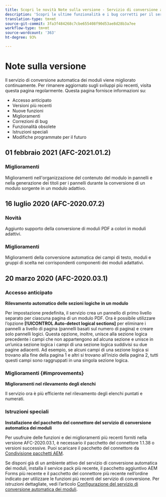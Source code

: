 ```yaml
---
title: Scopri le novità Note sulla versione - Servizio di conversione automatica dei moduli
description: 'Scopri le ultime funzionalità e i bug corretti per il servizio di conversione automatica dei moduli '
translation-type: tm+mt
source-git-commit: 3fa3f484268c7cbe655408f90d53ae8d28b3a7ee
workflow-type: tm+mt
source-wordcount: '363'
ht-degree: 93%

---
```



# Note sulla versione

Il servizio di conversione automatica dei moduli viene migliorato continuamente. Per rimanere aggiornato sugli sviluppi più recenti, visita questa pagina regolarmente. Questa pagina fornisce informazioni su:

* Accesso anticipato
* Versioni più recenti
* Nuove funzioni
* Miglioramenti
* Correzioni di bug
* Funzionalità obsolete
* Istruzioni speciali
* Modifiche programmate per il futuro


## 01 febbraio 2021 (AFC-2021.01.2)

### Miglioramenti

Miglioramenti nell&#39;organizzazione del contenuto del modulo in pannelli e nella generazione dei titoli per i pannelli durante la conversione di un modulo sorgente in un modulo adattivo.

## 16 luglio 2020 (AFC-2020.07.2)

### Novità

Aggiunto supporto della conversione di moduli PDF a colori in moduli adattivi.

### Miglioramenti

Miglioramenti della conversione automatica dei campi di testo, moduli e gruppi di scelta nei corrispondenti componenti dei moduli adattativi.


## 20 marzo 2020 (AFC-2020.03.1)

### Accesso anticipato

**Rilevamento automatico delle sezioni logiche in un modulo**

Per impostazione predefinita, il servizio crea un pannello di primo livello separato per ciascuna pagina di un modulo PDF. Ora è possibile utilizzare l’opzione **[!UICONTROL Auto-detect logical sections]** per eliminare i pannelli a livello di pagina (pannelli basati sul numero di pagina) e creare solo pannelli logici. Questa opzione, inoltre, unisce alla sezione logica precedente i campi che non appartengono ad alcuna sezione e unisce in un’unica sezione logica i campi di una sezione logica suddivisi su due pagine adiacenti. Ad esempio, se alcuni campi di una sezione logica si trovano alla fine della pagina 1 e altri si trovano all’inizio della pagina 2, tutti questi campi sono raggruppati in una singola sezione logica.

### Miglioramenti {#improvements}

**Miglioramenti nel rilevamento degli elenchi**

Il servizio ora è più efficiente nel rilevamento degli elenchi puntati e numerati.

### Istruzioni speciali

**Installazione del pacchetto del connettore del servizio di conversione automatica dei moduli**

Per usufruire delle funzioni e dei miglioramenti più recenti forniti nella versione AFC-2020.03.1, è necessario il pacchetto del connettore 1.1.38 o versioni successive. Puoi scaricare il pacchetto del connettore da [Condivisione pacchetti AEM](https://www.adobeaemcloud.com/content/marketplace/marketplaceProxy.html?packagePath=/content/companies/public/adobe/packages/cq650/featurepack/AFCS-Connector-2020.03.1).

Se disponi già di un ambiente attivo del servizio di conversione automatica dei moduli, installa il service pack più recente, il pacchetto aggiuntivo AEM Forms più recente e il pacchetto del connettore più recente nell’ordine indicato per utilizzare le funzioni più recenti del servizio di conversione. Per istruzioni dettagliate, vedi l’articolo [Configurazione del servizio di conversione automatica dei moduli](configure-service.md).